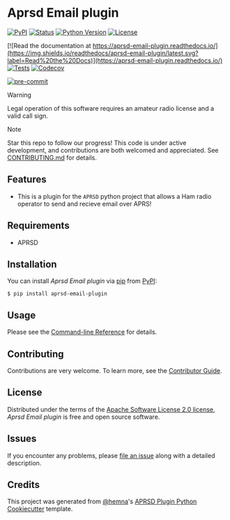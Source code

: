 # Aprsd Email plugin

[![PyPI](https://img.shields.io/pypi/v/aprsd-email-plugin.svg)](https://pypi.org/project/aprsd-email-plugin/)
[![Status](https://img.shields.io/pypi/status/aprsd-email-plugin.svg)](https://pypi.org/project/aprsd-email-plugin/)
[![Python Version](https://img.shields.io/pypi/pyversions/aprsd-email-plugin)](https://pypi.org/project/aprsd-email-plugin)
[![License](https://img.shields.io/pypi/l/aprsd-email-plugin)](https://opensource.org/licenses/Apache%20Software%20License%202.0)

[![Read the documentation at https://aprsd-email-plugin.readthedocs.io/](https://img.shields.io/readthedocs/aprsd-email-plugin/latest.svg?label=Read%20the%20Docs)](https://aprsd-email-plugin.readthedocs.io/)
[![Tests](https://github.com/hemna/aprsd-email-plugin/workflows/Tests/badge.svg)](https://github.com/hemna/aprsd-email-plugin/actions?workflow=Tests)
[![Codecov](https://codecov.io/gh/hemna/aprsd-email-plugin/branch/main/graph/badge.svg)](https://codecov.io/gh/hemna/aprsd-email-plugin)

[![pre-commit](https://img.shields.io/badge/pre--commit-enabled-brightgreen?logo=pre-commit&logoColor=white)](https://github.com/pre-commit/pre-commit)

> [!WARNING]
> Legal operation of this software requires an amateur radio license and a valid call sign.

> [!NOTE]
> Star this repo to follow our progress! This code is under active development, and contributions are both welcomed and appreciated. See [CONTRIBUTING.md](<https://github.com/craigerl/aprsd/blob/master/CONTRIBUTING.md>) for details.

## Features

-   This is a plugin for the `APRSD` python project that allows a Ham radio operator to send and recieve email over APRS!

## Requirements

-   APRSD

## Installation

You can install *Aprsd Email plugin* via [pip](https://pip.pypa.io/)
from [PyPI](https://pypi.org/):

``` console
$ pip install aprsd-email-plugin
```

## Usage

Please see the [Command-line
Reference](https://aprsd-email-plugin.readthedocs.io/en/latest/usage.html)
for details.

## Contributing

Contributions are very welcome. To learn more, see the [Contributor
Guide](CONTRIBUTING.rst).

## License

Distributed under the terms of the [Apache Software License 2.0
license](https://opensource.org/licenses/Apache%20Software%20License%202.0),
*Aprsd Email plugin* is free and open source software.

## Issues

If you encounter any problems, please [file an
issue](https://github.com/hemna/aprsd-email-plugin/issues) along with a
detailed description.

## Credits

This project was generated from [\@hemna](https://github.com/hemna)\'s
[APRSD Plugin Python
Cookiecutter](https://github.com/hemna/cookiecutter-aprsd-plugin)
template.

